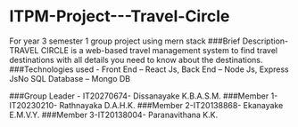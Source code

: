 # ITPM-Project---Travel-Circle
For year 3 semester 1 group project using mern stack
###Brief Description- TRAVEL CIRCLE is a web-based travel management system to find travel destinations with all details you need to know about the destinations.
###Technologies used - Front End – React Js, Back End – Node Js, Express JsNo SQL Database – Mongo DB

###Group Leader - IT20270674- Dissanayake K.B.A.S.M.
###Member 1-IT20230210- Rathnayaka D.A.H.K.
###Member 2-IT20138868- Ekanayake E.M.V.Y.
###Member 3-IT20138004- Paranavithana K.K.
